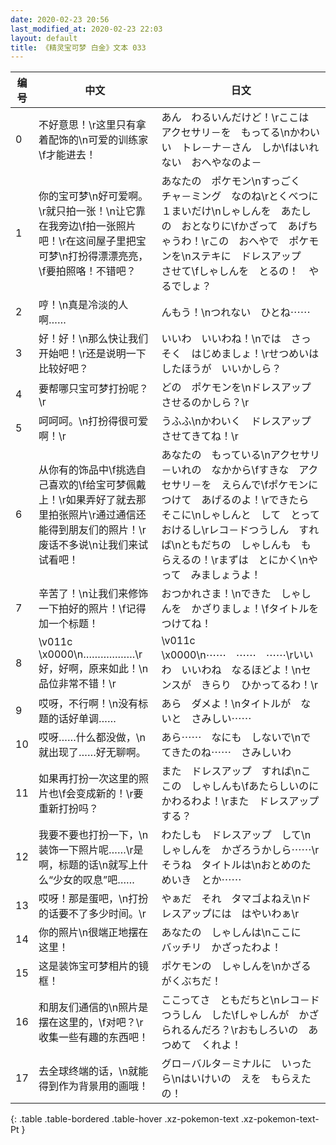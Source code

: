 ```yaml
---
date: 2020-02-23 20:56
last_modified_at: 2020-02-23 22:03
layout: default
title: 《精灵宝可梦 白金》文本 033
---
```

| 编号 | 中文 | 日文 |
| ---- | ---- | ---- |
| 0 | 不好意思！\r这里只有拿着配饰的\n可爱的训练家\f才能进去！ | あん　わるいんだけど！\rここは　アクセサリ－を　もってる\nかわいい　トレ－ナ－さん　しか\fはいれない　おへやなのよ－ |
| 1 | 你的宝可梦\n好可爱啊。\r就只拍一张！\n让它靠在我旁边\f拍一张照片吧！\r在这间屋子里把宝可梦\n打扮得漂漂亮亮，\f要拍照咯！不错吧？ | あなたの　ポケモン\nすっごく　チャ－ミング　なのね\rとくべつに　１まいだけ\nしゃしんを　あたしの　おとなりに\fかざって　あげちゃうわ！\rこの　おへやで　ポケモンを\nステキに　ドレスアップ　させて\fしゃしんを　とるの！　やるでしょ？ |
| 2 | 哼！\n真是冷淡的人啊…… | んもう！\nつれない　ひとね⋯⋯ |
| 3 | 好！好！\n那么快让我们开始吧！\r还是说明一下比较好吧？ | いいわ　いいわね！\nでは　さっそく　はじめましょ！\rせつめいは　したほうが　いいかしら？ |
| 4 | 要帮哪只宝可梦打扮呢？\r | どの　ポケモンを\nドレスアップ　させるのかしら？\r |
| 5 | 呵呵呵。\n打扮得很可爱啊！\r | うふふ\nかわいく　ドレスアップ　させてきてね！\r |
| 6 | 从你有的饰品中\f挑选自己喜欢的\f给宝可梦佩戴上！\r如果弄好了就去那里拍张照片\r通过通信还能得到朋友们的照片！\r废话不多说\n让我们来试试看吧！ | あなたの　もっている\nアクセサリ－いれの　なかから\fすきな　アクセサリ－を　えらんで\fポケモンに　つけて　あげるのよ！\rできたら　そこに\nしゃしんと　して　とって　おけるし\rレコ－ドつうしん　すれば\nともだちの　しゃしんも　もらえるの！\rまずは　とにかく\nやって　みましょうよ！ |
| 7 | 辛苦了！\n让我们来修饰一下拍好的照片！\f记得加一个标题！ | おつかれさま！\nできた　しゃしんを　かざりましょ！\fタイトルを　つけてね！ |
| 8 | \v011c　\x0000\n………………\r好，好啊，原来如此！\n品位非常不错！\r | \v011c　\x0000\n⋯⋯　⋯⋯　⋯⋯\rいいわ　いいわね　なるほどよ！\nセンスが　きらり　ひかってるわ！\r |
| 9 | 哎呀，不行啊！\n没有标题的话好单调…… | あら　ダメよ！\nタイトルが　ないと　さみしい⋯⋯ |
| 10 | 哎呀……什么都没做，\n就出现了……好无聊啊。 | あら⋯⋯　なにも　しないで\nでてきたのね⋯⋯　さみしいわ |
| 11 | 如果再打扮一次这里的照片也\f会变成新的！\r要重新打扮吗？ | また　ドレスアップ　すれば\nここの　しゃしんも\fあたらしいのに　かわるわよ！\rまた　ドレスアップ　する？ |
| 12 | 我要不要也打扮一下，\n装饰一下照片呢……\r是啊，标题的话\n就写上什么“少女的叹息”吧…… | わたしも　ドレスアップ　して\nしゃしんを　かざろうかしら⋯⋯\rそうね　タイトルは\nおとめのためいき　とか⋯⋯ |
| 13 | 哎呀！那是蛋吧，\n打扮的话要不了多少时间。\r | やぁだ　それ　タマゴよねえ\nドレスアップには　はやいわぁ\r |
| 14 | 你的照片\n很端正地摆在这里！ | あなたの　しゃしんは\nここに　バッチリ　かざったわよ！ |
| 15 | 这是装饰宝可梦相片的镜框！ | ポケモンの　しゃしんを\nかざる　がくぶちだ！ |
| 16 | 和朋友们通信的\n照片是摆在这里的，\f对吧？\r收集一些有趣的东西吧！ | ここってさ　ともだちと\nレコ－ドつうしん　した\fしゃしんが　かざられるんだろ？\rおもしろいの　あつめて　くれよ！ |
| 17 | 去全球终端的话，\n就能得到作为背景用的画哦！ | グロ－バルタ－ミナルに　いったら\nはいけいの　えを　もらえたの！ |
{: .table .table-bordered .table-hover .xz-pokemon-text .xz-pokemon-text-Pt }